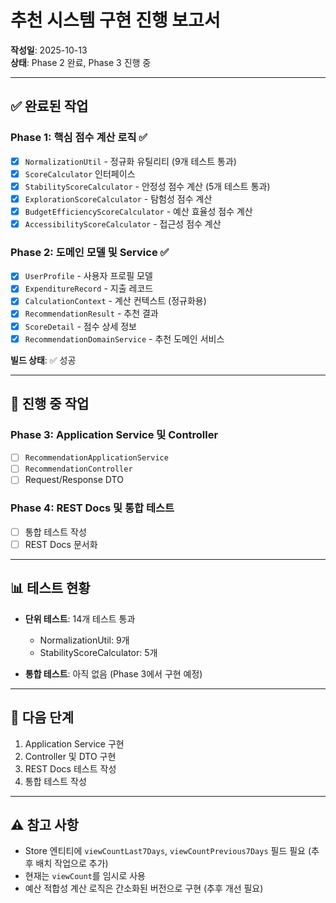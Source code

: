 # 추천 시스템 구현 진행 보고서

**작성일**: 2025-10-13  
**상태**: Phase 2 완료, Phase 3 진행 중

---

## ✅ 완료된 작업

### Phase 1: 핵심 점수 계산 로직 ✅
- [x] `NormalizationUtil` - 정규화 유틸리티 (9개 테스트 통과)
- [x] `ScoreCalculator` 인터페이스
- [x] `StabilityScoreCalculator` - 안정성 점수 계산 (5개 테스트 통과)
- [x] `ExplorationScoreCalculator` - 탐험성 점수 계산
- [x] `BudgetEfficiencyScoreCalculator` - 예산 효율성 점수 계산
- [x] `AccessibilityScoreCalculator` - 접근성 점수 계산

### Phase 2: 도메인 모델 및 Service ✅
- [x] `UserProfile` - 사용자 프로필 모델
- [x] `ExpenditureRecord` - 지출 레코드
- [x] `CalculationContext` - 계산 컨텍스트 (정규화용)
- [x] `RecommendationResult` - 추천 결과
- [x] `ScoreDetail` - 점수 상세 정보
- [x] `RecommendationDomainService` - 추천 도메인 서비스

**빌드 상태**: ✅ 성공

---

## 🚧 진행 중 작업

### Phase 3: Application Service 및 Controller
- [ ] `RecommendationApplicationService`
- [ ] `RecommendationController`
- [ ] Request/Response DTO

### Phase 4: REST Docs 및 통합 테스트
- [ ] 통합 테스트 작성
- [ ] REST Docs 문서화

---

## 📊 테스트 현황

- **단위 테스트**: 14개 테스트 통과
  - NormalizationUtil: 9개
  - StabilityScoreCalculator: 5개
  
- **통합 테스트**: 아직 없음 (Phase 3에서 구현 예정)

---

## 🎯 다음 단계

1. Application Service 구현
2. Controller 및 DTO 구현
3. REST Docs 테스트 작성
4. 통합 테스트 작성

---

## ⚠️ 참고 사항

- Store 엔티티에 `viewCountLast7Days`, `viewCountPrevious7Days` 필드 필요 (추후 배치 작업으로 추가)
- 현재는 `viewCount`를 임시로 사용
- 예산 적합성 계산 로직은 간소화된 버전으로 구현 (추후 개선 필요)
